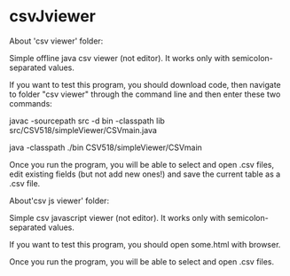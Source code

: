# csvJviewer

About 'csv viewer' folder:
<div style=”margin-left:20px;”> 
Simple offline java csv viewer (not editor). It works only with semicolon-separated values.

If you want to test this program, you should download code, then navigate to folder "csv viewer" through the command line and then enter these two commands:

javac -sourcepath src -d bin -classpath lib src/CSV518/simpleViewer/CSVmain.java

java -classpath ./bin CSV518/simpleViewer/CSVmain

Once you run the program, you will be able to select and open .csv files, edit existing fields (but not add new ones!) and save the current table as a .csv file.
</div>

About'csv js viewer' folder:
<div style=”margin-left:20px;”> 
Simple csv javascript viewer (not editor). It works only with semicolon-separated values.

If you want to test this program, you should open some.html with browser.

Once you run the program, you will be able to select and open .csv files.
</div>
